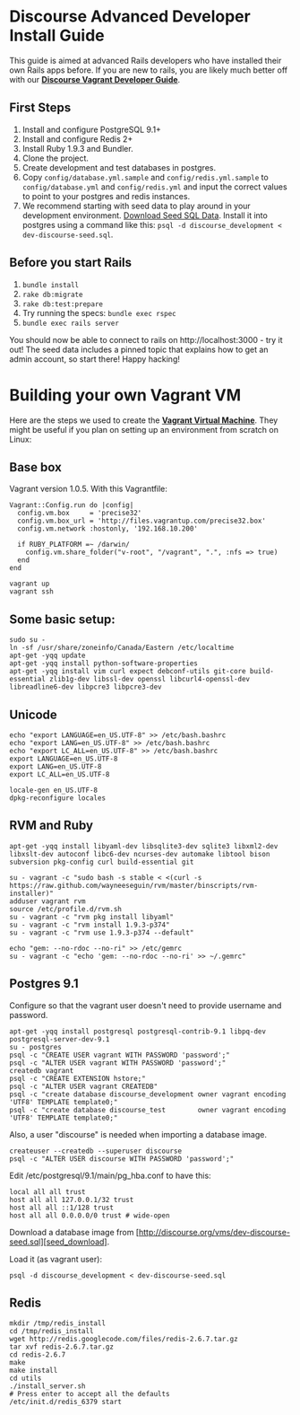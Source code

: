 # Discourse Advanced Developer Install Guide

This guide is aimed at advanced Rails developers who have installed their own Rails apps before. If you are new
to rails, you are likely much better off with our **[Discourse Vagrant Developer Guide](https://github.com/discourse/discourse/blob/master/docs/VAGRANT.md)**.

## First Steps

1. Install and configure PostgreSQL 9.1+
2. Install and configure Redis 2+
3. Install Ruby 1.9.3 and Bundler.
3. Clone the project.
4. Create development and test databases in postgres.
5. Copy `config/database.yml.sample` and `config/redis.yml.sample` to `config/database.yml` and `config/redis.yml` and input the correct values to point to your postgres and redis instances.
6. We recommend starting with seed data to play around in your development environment. [Download Seed SQL Data](http://www.discourse.org/vms/dev-discourse-seed.sql). Install it into postgres using a command like this: `psql -d discourse_development < dev-discourse-seed.sql`.


## Before you start Rails

1. `bundle install`
2. `rake db:migrate`
3. `rake db:test:prepare`
4. Try running the specs: `bundle exec rspec`
5. `bundle exec rails server`

You should now be able to connect to rails on http://localhost:3000 - try it out! The seed data includes a pinned topic that explains how to get an admin account, so start there! Happy hacking!


# Building your own Vagrant VM

Here are the steps we used to create the **[Vagrant Virtual Machine](https://github.com/discourse/discourse/blob/master/docs/VAGRANT.md)**. They might be useful if you plan on setting up an environment from scratch on Linux:


## Base box

Vagrant version 1.0.5. With this Vagrantfile:

    Vagrant::Config.run do |config|
      config.vm.box     = 'precise32'
      config.vm.box_url = 'http://files.vagrantup.com/precise32.box'
      config.vm.network :hostonly, '192.168.10.200'
    
      if RUBY_PLATFORM =~ /darwin/
        config.vm.share_folder("v-root", "/vagrant", ".", :nfs => true)
      end
    end

    vagrant up
    vagrant ssh

## Some basic setup:

    sudo su -
    ln -sf /usr/share/zoneinfo/Canada/Eastern /etc/localtime
    apt-get -yqq update
    apt-get -yqq install python-software-properties
    apt-get -yqq install vim curl expect debconf-utils git-core build-essential zlib1g-dev libssl-dev openssl libcurl4-openssl-dev libreadline6-dev libpcre3 libpcre3-dev

## Unicode

    echo "export LANGUAGE=en_US.UTF-8" >> /etc/bash.bashrc
    echo "export LANG=en_US.UTF-8" >> /etc/bash.bashrc
    echo "export LC_ALL=en_US.UTF-8" >> /etc/bash.bashrc
    export LANGUAGE=en_US.UTF-8
    export LANG=en_US.UTF-8
    export LC_ALL=en_US.UTF-8
    
    locale-gen en_US.UTF-8
    dpkg-reconfigure locales

## RVM and Ruby

    apt-get -yqq install libyaml-dev libsqlite3-dev sqlite3 libxml2-dev libxslt-dev autoconf libc6-dev ncurses-dev automake libtool bison subversion pkg-config curl build-essential git
    
    su - vagrant -c "sudo bash -s stable < <(curl -s https://raw.github.com/wayneeseguin/rvm/master/binscripts/rvm-installer)"
    adduser vagrant rvm
    source /etc/profile.d/rvm.sh
    su - vagrant -c "rvm pkg install libyaml"
    su - vagrant -c "rvm install 1.9.3-p374"
    su - vagrant -c "rvm use 1.9.3-p374 --default"
    
    echo "gem: --no-rdoc --no-ri" >> /etc/gemrc
    su - vagrant -c "echo 'gem: --no-rdoc --no-ri' >> ~/.gemrc"

## Postgres 9.1

Configure so that the vagrant user doesn't need to provide username and password.

    apt-get -yqq install postgresql postgresql-contrib-9.1 libpq-dev postgresql-server-dev-9.1
    su - postgres
    psql -c "CREATE USER vagrant WITH PASSWORD 'password';"
    psql -c "ALTER USER vagrant WITH PASSWORD 'password';"
    createdb vagrant
    psql -c "CREATE EXTENSION hstore;"
    psql -c "ALTER USER vagrant CREATEDB"
    psql -c "create database discourse_development owner vagrant encoding 'UTF8' TEMPLATE template0;"
    psql -c "create database discourse_test        owner vagrant encoding 'UTF8' TEMPLATE template0;"

Also, a user "discourse" is needed when importing a database image.

    createuser --createdb --superuser discourse
    psql -c "ALTER USER discourse WITH PASSWORD 'password';"

Edit /etc/postgresql/9.1/main/pg_hba.conf to have this:

    local all all trust 
    host all all 127.0.0.1/32 trust
    host all all ::1/128 trust
    host all all 0.0.0.0/0 trust # wide-open

Download a database image from [http://discourse.org/vms/dev-discourse-seed.sql][seed_download].

Load it (as vagrant user):

    psql -d discourse_development < dev-discourse-seed.sql

## Redis

    mkdir /tmp/redis_install
    cd /tmp/redis_install
    wget http://redis.googlecode.com/files/redis-2.6.7.tar.gz
    tar xvf redis-2.6.7.tar.gz
    cd redis-2.6.7
    make
    make install
    cd utils
    ./install_server.sh
    # Press enter to accept all the defaults
    /etc/init.d/redis_6379 start

[seed_download]: (http://discourse.org/vms/dev-discourse-seed.sql)
